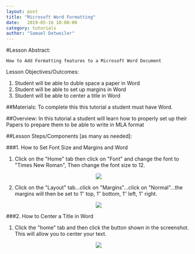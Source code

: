 ```yaml
---
layout: post
title: "Microsoft Word Formatting" 
date:   2019-05-16 10:00:00
category: tutorials
author: "Samuel Detweiler" 
---
```


#Lesson Abstract: 

	How to Add Formatting features to a Microsoft Word Document


Lesson Objectives/Outcomes: 

1. Student will be able to duble space a paper in Word
2. Student will be able to set up margins in Word
3. Student will be able to center a title in Word 

##Materials:
To complete this this tutorial a student must have Word.

##Overview:
In this tutorial a student will learn how to properly set up their Papers to prepare them to be able to write in MLA format

##Lesson Steps/Components [as many as needed]:

###1. How to Set Font Size and Margins and Word

1. Click on the "Home" tab then click on "Font" and change the font to "Times New Roman", Then change the font size to 12.
<p align="center">
  <img src="{{ site.baseurl }}/assets/images/AutoSum/assets/images/MSWord-Formatting/59213260-4f504b80-8b69-11e9-954e-57fa6a88c354.png" >
</p>

2. Click on the "Layout" tab...click on "Margins"...click on "Normal"...the margins will then be set to 1″ top, 1″ bottom,
    1″ left, 1″ right.
<p align="center">
  <img src="{{ site.baseurl }}/assets/images/AutoSum/assets/images/MSWord-Formatting/59212784-254a5980-8b68-11e9-9dc1-7d131020be85.png" >
</p>

###2. How to Center a Title in Word

1. Click the "home" tab and then click the button shown in the screenshot. 
    This will allow you to center your text.
<p align="center">
  <img src="{{ site.baseurl }}/assets/images/AutoSum/assets/images/MSWord-Formatting/59214136-4f514b00-8b6b-11e9-86ce-aafac447654f.png" >
</p>

